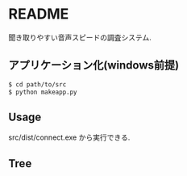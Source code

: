 # README

聞き取りやすい音声スピードの調査システム.

## アプリケーション化(windows前提)

``` sh
$ cd path/to/src
$ python makeapp.py
```

## Usage

src/dist/connect.exe から実行できる.

## Tree

``` sh

```
